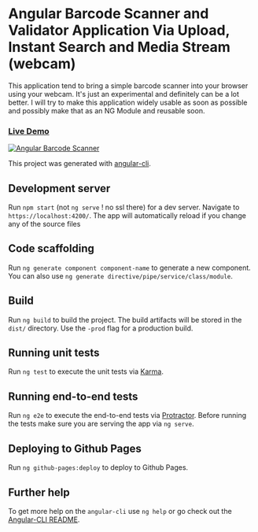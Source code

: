 # Angular Barcode Scanner and Validator Application Via Upload, Instant Search and Media Stream (webcam)

This application tend to bring a simple barcode scanner into your browser using your webcam. 
It's just an experimental and definitely can be a lot better. I will try to make this application widely usable as 
soon as possible and possibly make that as an NG Module and reusable soon. 

### [Live Demo](https://www.majidhajian.com/ng2-barcode-validator)

[![Angular Barcode Scanner](barcodescanner.gif)](https://www.majidhajian.com/ng2-barcode-validator)

This project was generated with [angular-cli](https://github.com/angular/angular-cli).

## Development server

Run `npm start` (not `ng serve` ! no ssl there) for a dev server. Navigate to `https://localhost:4200/`. The app will automatically reload if you change any of the source files

## Code scaffolding

Run `ng generate component component-name` to generate a new component. You can also use `ng generate directive/pipe/service/class/module`.

## Build

Run `ng build` to build the project. The build artifacts will be stored in the `dist/` directory. Use the `-prod` flag for a production build.

## Running unit tests

Run `ng test` to execute the unit tests via [Karma](https://karma-runner.github.io).

## Running end-to-end tests

Run `ng e2e` to execute the end-to-end tests via [Protractor](http://www.protractortest.org/).
Before running the tests make sure you are serving the app via `ng serve`.

## Deploying to Github Pages

Run `ng github-pages:deploy` to deploy to Github Pages.

## Further help

To get more help on the `angular-cli` use `ng help` or go check out the [Angular-CLI README](https://github.com/angular/angular-cli/blob/master/README.md).

